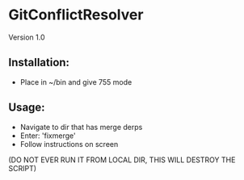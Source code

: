GitConflictResolver
===================
Version 1.0


Installation:
-------------
- Place in ~/bin and give 755 mode


Usage:
------
- Navigate to dir that has merge derps
- Enter: 'fixmerge'
- Follow instructions on screen


(DO NOT EVER RUN IT FROM LOCAL DIR, THIS WILL DESTROY THE SCRIPT)
